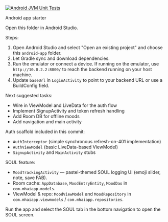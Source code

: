 [![Android JVM Unit Tests](https://github.com/Ravindra2377/Mood/actions/workflows/android-unit-tests.yml/badge.svg)](https://github.com/Ravindra2377/Mood/actions/workflows/android-unit-tests.yml)

Android app starter

Open this folder in Android Studio.

Steps:
1. Open Android Studio and select "Open an existing project" and choose this `android-app` folder.
2. Let Gradle sync and download dependencies.
3. Run the emulator or connect a device. If running on the emulator, use `http://10.0.2.2:8000/` to reach the backend running on your host machine.
4. Update `baseUrl` in `LoginActivity` to point to your backend URL or use a BuildConfig field.

Next suggested tasks:
- Wire in ViewModel and LiveData for the auth flow
- Implement SignupActivity and token refresh handling
- Add Room DB for offline moods
- Add navigation and main activity

Auth scaffold included in this commit:
- `AuthInterceptor` (simple synchronous refresh-on-401 implementation)
- `AuthViewModel` (basic LiveData-based ViewModel)
- `SignupActivity` and `MainActivity` stubs

SOUL feature:
- `MoodTrackingActivity` — pastel-themed SOUL logging UI (emoji slider, note, save FAB).
- Room cache: `AppDatabase`, `MoodEntryEntity`, `MoodDao` in `com.mhaiapp.models`.
- ViewModel & repo: `MoodViewModel` and `MoodRepository` in `com.mhaiapp.viewmodels` / `com.mhaiapp.repositories`.

Run the app and select the SOUL tab in the bottom navigation to open the SOUL screen.
